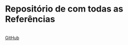 
<h1>Repositório de com todas as Referências</h1>
<br>
<a href="https://github.com/Maahjx/YouBank"> GitHub</a>